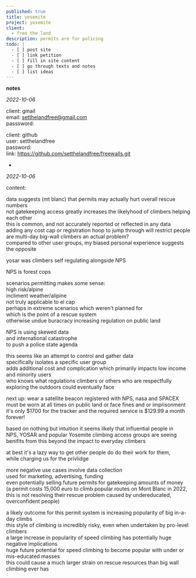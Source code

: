 ```yaml
---
published: true
title: yosemite
project: yosemite
client:
  - free the land
description: permits are for policing
todo: |
  - [ ] post site  
  - [ ] link petition  
  - [ ] fill in site content  
  - [ ] go through texts and notes  
  - [ ] list ideas
---
```

**notes**  
  
*2022-10-06*  
  
client: gmail  
email: setthelandfree@gmail.com  
passsword:   
  
client: github  
user: setthelandfree  
password:   
link: https://github.com/setthelandfree/freewalls.git  
  
  
-  
  
*2022-10-06*  
  
content:    
  
data suggests (mt blanc) that permits may actually hurt overall rescue numbers    
not gatekeeping access greatly increases the likelyhood of climbers helping each other  
this is common, and not accurately reported or reflected in any data  
adding any cost cap or registration hoop to jump through will restrict people  
are multi-day big-wall climbers an actual problem?  
compared to other user groups, my biased personal experience suggests the opposite  
  
yosar was climbers self regulating alongside NPS  
  
NPS is forest cops  
  
scenarios permitting makes some sense:  
high risk/alpine  
incliment weather/alipine  
not truly applicable to el cap   
perhaps in extreme scenarios which weren't planned for  
which is the point of a rescue system  
otherwise undue buracracy increasing regulation on public land  
  
NPS is using skewed data   
and international catastrophe                   
to push a police state agenda  
  
this seems like an attempt to control and gather data  
specifically isolates a specific user group   
adds additional cost and complication which primarily impacts low income and minority users  
who knows what regulations climbers or others who are respectfully exploring the outdoors could eventually face  
  
next up: wear a satellite beacon registered with NPS, nasa and SPACEX    
must be worn at all times on public land or face fines and or imprisonment  
it's only $1700 for the tracker and the required service is $129.99 a month forever!  
  
based on nothing but intuition it seems likely that influential people in  
NPS, YOSAR and popular Yosemite climbing access groups are seeing benifits from this beyond the impact to everyday climbers  
   
at best it's a lazy way to get other people do do their work for them,    
while charging us for the privlidge   
  
more negative use cases involve data collection  
used for marketing, advertising, funding  
even potentially selling future permits for gatekeeping amounts of money  
(a permit costs 15,000 euro to climb popular routes on Mont Blanc in 2022,   
this is not resolving their rescue problem caused by undereducated, overconfident people)  
  
a likely outcome for this permit system is increasing popularity of big in-a-day climbs  
this style of climbing is incredibly risky, even when undertaken by pro-level climbers  
a large increase in popularity of speed climbing has potentially huge negative implications  
huge future potential for speed climbing to become popular with under or mis-educated masses   
this could cause a much larger strain on rescue resources than big wall climbing ever has  
  